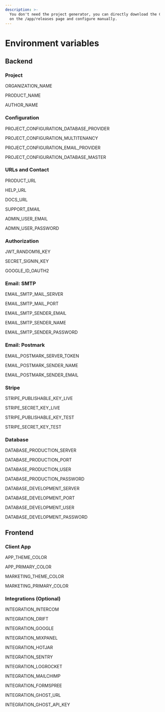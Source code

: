 ```yaml
---
description: >-
  You don't need the project generator, you can directly download the Codebase
  on the /app/releases page and configure manually.
---
```


# Environment variables

## Backend

### Project

ORGANIZATION\_NAME

PRODUCT\_NAME

AUTHOR\_NAME

### Configuration

PROJECT\_CONFIGURATION\_DATABASE\_PROVIDER

PROJECT\_CONFIGURATION\_MULTITENANCY

PROJECT\_CONFIGURATION\_EMAIL\_PROVIDER

PROJECT\_CONFIGURATION\_DATABASE\_MASTER

### URLs and Contact

PRODUCT\_URL

HELP\_URL

DOCS\_URL

SUPPORT\_EMAIL

ADMIN\_USER\_EMAIL

ADMIN\_USER\_PASSWORD

### Authorization

JWT\_RANDOM16\_KEY

SECRET\_SIGNIN\_KEY

GOOGLE\_ID\_OAUTH2

### Email: SMTP

EMAIL\_SMTP\_MAIL\_SERVER

EMAIL\_SMTP\_MAIL\_PORT

EMAIL\_SMTP\_SENDER\_EMAIL

EMAIL\_SMTP\_SENDER\_NAME

EMAIL\_SMTP\_SENDER\_PASSWORD

### Email: Postmark

EMAIL\_POSTMARK\_SERVER\_TOKEN

EMAIL\_POSTMARK\_SENDER\_NAME

EMAIL\_POSTMARK\_SENDER\_EMAIL

### Stripe

STRIPE\_PUBLISHABLE\_KEY\_LIVE

STRIPE\_SECRET\_KEY\_LIVE

STRIPE\_PUBLISHABLE\_KEY\_TEST

STRIPE\_SECRET\_KEY\_TEST

### Database

DATABASE\_PRODUCTION\_SERVER

DATABASE\_PRODUCTION\_PORT

DATABASE\_PRODUCTION\_USER

DATABASE\_PRODUCTION\_PASSWORD

DATABASE\_DEVELOPMENT\_SERVER

DATABASE\_DEVELOPMENT\_PORT

DATABASE\_DEVELOPMENT\_USER

DATABASE\_DEVELOPMENT\_PASSWORD

## Frontend

### Client App

APP\_THEME\_COLOR

APP\_PRIMARY\_COLOR

MARKETING\_THEME\_COLOR

MARKETING\_PRIMARY\_COLOR

### Integrations \(Optional\)

INTEGRATION\_INTERCOM

INTEGRATION\_DRIFT

INTEGRATION\_GOOGLE

INTEGRATION\_MIXPANEL

INTEGRATION\_HOTJAR

INTEGRATION\_SENTRY

INTEGRATION\_LOGROCKET

INTEGRATION\_MAILCHIMP

INTEGRATION\_FORMSPREE

INTEGRATION\_GHOST\_URL

INTEGRATION\_GHOST\_API\_KEY

